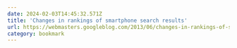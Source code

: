 ```yaml
---
date: 2024-02-03T14:45:32.571Z
title: 'Changes in rankings of smartphone search results'
url: https://webmasters.googleblog.com/2013/06/changes-in-rankings-of-smartphone_11.html
category: bookmark
---
```

